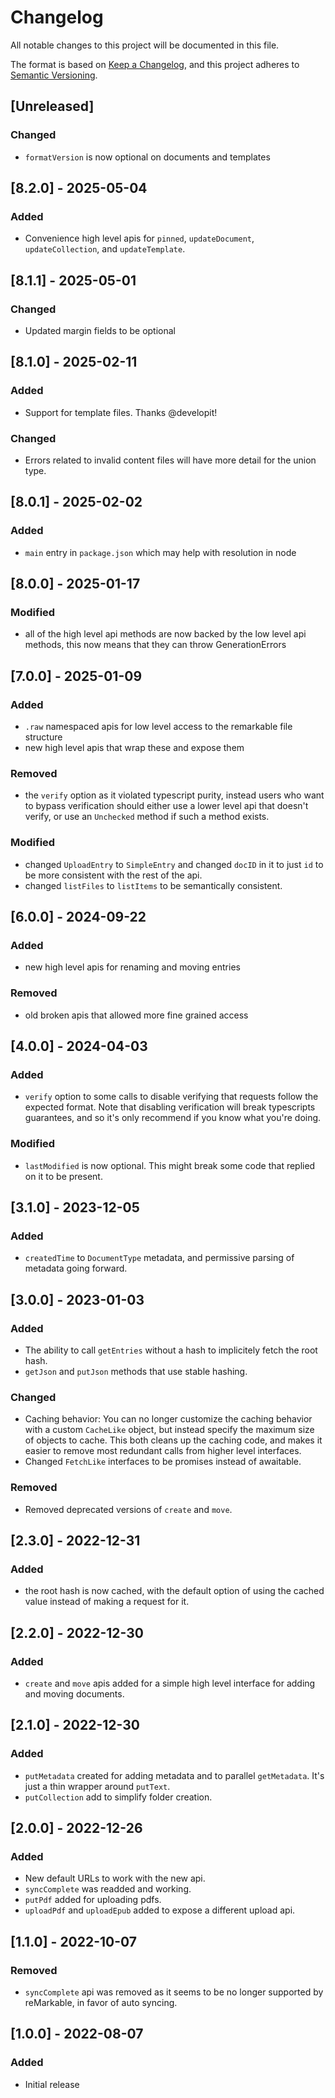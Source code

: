 # Changelog

All notable changes to this project will be documented in this file.

The format is based on [Keep a Changelog](https://keepachangelog.com/en/1.0.0/),
and this project adheres to [Semantic Versioning](https://semver.org/spec/v2.0.0.html).

## [Unreleased]

### Changed

- `formatVersion` is now optional on documents and templates

## [8.2.0] - 2025-05-04

### Added

- Convenience high level apis for `pinned`, `updateDocument`, `updateCollection`, and `updateTemplate`.

## [8.1.1] - 2025-05-01

### Changed

- Updated margin fields to be optional

## [8.1.0] - 2025-02-11

### Added

- Support for template files. Thanks @developit!

### Changed

- Errors related to invalid content files will have more detail for the union
  type.

## [8.0.1] - 2025-02-02

### Added

- `main` entry in `package.json` which may help with resolution in node

## [8.0.0] - 2025-01-17

### Modified

- all of the high level api methods are now backed by the low level api methods,
  this now means that they can throw GenerationErrors

## [7.0.0] - 2025-01-09

### Added

- `.raw` namespaced apis for low level access to the remarkable file structure
- new high level apis that wrap these and expose them

### Removed

- the `verify` option as it violated typescript purity, instead users who want
  to bypass verification should either use a lower level api that doesn't verify,
  or use an `Unchecked` method if such a method exists.

### Modified

- changed `UploadEntry` to `SimpleEntry` and changed `docID` in it to just `id`
  to be more consistent with the rest of the api.
- changed `listFiles` to `listItems` to be semantically consistent.

## [6.0.0] - 2024-09-22

### Added

- new high level apis for renaming and moving entries

### Removed

- old broken apis that allowed more fine grained access

## [4.0.0] - 2024-04-03

### Added

- `verify` option to some calls to disable verifying that requests follow the
  expected format. Note that disabling verification will break typescripts
  guarantees, and so it's only recommend if you know what you're doing.

### Modified

- `lastModified` is now optional. This might break some code that replied on it
  to be present.

## [3.1.0] - 2023-12-05

### Added

- `createdTime` to `DocumentType` metadata, and permissive parsing of metadata
  going forward.

## [3.0.0] - 2023-01-03

### Added

- The ability to call `getEntries` without a hash to implicitely fetch the root
  hash.
- `getJson` and `putJson` methods that use stable hashing.

### Changed

- Caching behavior: You can no longer customize the caching behavior with a
  custom `CacheLike` object, but instead specify the maximum size of objects to
  cache. This both cleans up the caching code, and makes it easier to remove
  most redundant calls from higher level interfaces.
- Changed `FetchLike` interfaces to be promises instead of awaitable.

### Removed

- Removed deprecated versions of `create` and `move`.

## [2.3.0] - 2022-12-31

### Added

- the root hash is now cached, with the default option of using the cached
  value instead of making a request for it.

## [2.2.0] - 2022-12-30

### Added

- `create` and `move` apis added for a simple high level interface for adding
  and moving documents.

## [2.1.0] - 2022-12-30

### Added

- `putMetadata` created for adding metadata and to parallel `getMetadata`. It's
  just a thin wrapper around `putText`.
- `putCollection` add to simplify folder creation.

## [2.0.0] - 2022-12-26

### Added

- New default URLs to work with the new api.
- `syncComplete` was readded and working.
- `putPdf` added for uploading pdfs.
- `uploadPdf` and `uploadEpub` added to expose a different upload api.

## [1.1.0] - 2022-10-07

### Removed

- `syncComplete` api was removed as it seems to be no longer supported by
  reMarkable, in favor of auto syncing.

## [1.0.0] - 2022-08-07

### Added

- Initial release
